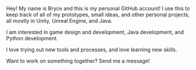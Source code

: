 Hey! My name is Bryce and this is my personal GitHub account! I use this to keep track of all of my prototypes, small ideas, and other personal projects, all mostly in Unity, Unreal Engine, and Java.

I am interested in game design and development, Java development, and Python development.

I love trying out new tools and processes, and love learning new skills.

Want to work on something together? Send me a message!
